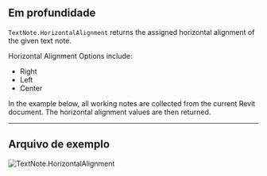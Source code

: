 ## Em profundidade
`TextNote.HorizontalAlignment` returns the assigned horizontal alignment of the given text note.

Horizontal Alignment Options include:
- Right
- Left
- Center

In the example below, all working notes are collected from the current Revit document. The horizontal alignment values are then returned.

___
## Arquivo de exemplo

![TextNote.HorizontalAlignment](./Revit.Elements.TextNote.HorizontalAlignment_img.jpg)
